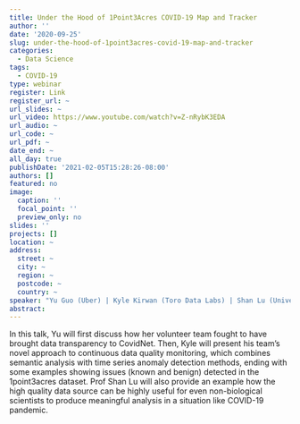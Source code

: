 ```yaml
---
title: Under the Hood of 1Point3Acres COVID-19 Map and Tracker
author: ''
date: '2020-09-25'
slug: under-the-hood-of-1point3acres-covid-19-map-and-tracker
categories:
  - Data Science
tags:
  - COVID-19
type: webinar
register: Link
register_url: ~
url_slides: ~
url_video: https://www.youtube.com/watch?v=Z-nRybK3EDA
url_audio: ~
url_code: ~
url_pdf: ~
date_end: ~
all_day: true
publishDate: '2021-02-05T15:28:26-08:00'
authors: []
featured: no
image:
  caption: ''
  focal_point: ''
  preview_only: no
slides: ''
projects: []
location: ~
address:
  street: ~
  city: ~
  region: ~
  postcode: ~
  country: ~
speaker: "Yu Guo (Uber) | Kyle Kirwan (Toro Data Labs) | Shan Lu (University of Massachusetts Medical School)"
abstract: 
---
```

<!--more-->
In this talk, Yu will first discuss how her volunteer team fought to have brought data transparency to CovidNet. Then, Kyle will present his team’s novel approach to continuous data quality monitoring, which combines semantic analysis with time series anomaly detection methods, ending with some examples showing issues (known and benign) detected in the 1point3acres dataset. Prof Shan Lu will also provide an example how the high quality data source can be highly useful for even non-biological scientists to produce meaningful analysis in a situation like COVID-19 pandemic.   

